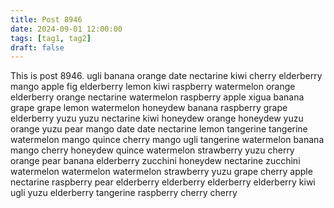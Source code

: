 ```yaml
---
title: Post 8946
date: 2024-09-01 12:00:00
tags: [tag1, tag2]
draft: false
---
```

This is post 8946.
ugli
banana
orange
date
nectarine
kiwi
cherry
elderberry
mango
apple
fig
elderberry
lemon
kiwi
raspberry
watermelon
orange
elderberry
orange
nectarine
watermelon
raspberry
apple
xigua
banana
grape
grape
lemon
watermelon
honeydew
banana
raspberry
grape
elderberry
yuzu
yuzu
nectarine
kiwi
honeydew
orange
honeydew
yuzu
orange
yuzu
pear
mango
date
date
nectarine
lemon
tangerine
tangerine
watermelon
mango
quince
cherry
mango
ugli
tangerine
watermelon
banana
mango
cherry
honeydew
quince
watermelon
strawberry
yuzu
cherry
orange
pear
banana
elderberry
zucchini
honeydew
nectarine
zucchini
watermelon
watermelon
watermelon
strawberry
yuzu
grape
cherry
apple
nectarine
raspberry
pear
elderberry
elderberry
elderberry
elderberry
kiwi
ugli
yuzu
elderberry
tangerine
raspberry
cherry
cherry

